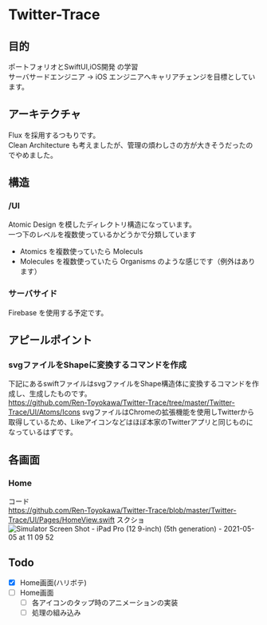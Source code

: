 # Twitter-Trace
## 目的
ポートフォリオとSwiftUI,iOS開発 の学習  
サーバサードエンジニア -> iOS エンジニアへキャリアチェンジを目標としています。

## アーキテクチャ
Flux を採用するつもりです。  
Clean Architecture も考えましたが、管理の煩わしさの方が大きそうだったのでやめました。

## 構造
### /UI
Atomic Design を模したディレクトリ構造になっています。  
一つ下のレベルを複数使っているかどうかで分類しています  
- Atomics を複数使っていたら Moleculs
- Molecules を複数使っていたら Organisms
のような感じです（例外はあります）

### サーバサイド
Firebase を使用する予定です。  

## アピールポイント
### svgファイルをShapeに変換するコマンドを作成
下記にあるswiftファイルはsvgファイルをShape構造体に変換するコマンドを作成し、生成したものです。  
https://github.com/Ren-Toyokawa/Twitter-Trace/tree/master/Twitter-Trace/UI/Atoms/Icons
svgファイルはChromeの拡張機能を使用しTwitterから取得しているため、Likeアイコンなどはほぼ本家のTwitterアプリと同じものになっているはずです。  


## 各画面
### Home
コード  
https://github.com/Ren-Toyokawa/Twitter-Trace/blob/master/Twitter-Trace/UI/Pages/HomeView.swift
スクショ  
![Simulator Screen Shot - iPad Pro (12 9-inch) (5th generation) - 2021-05-05 at 11 09 52](https://user-images.githubusercontent.com/23397943/117090347-1344b600-ad93-11eb-9c3b-d3d40b26801c.png)


## Todo
- [x] Home画面(ハリボテ)
- [ ] Home画面
  - [ ] 各アイコンのタップ時のアニメーションの実装
  - [ ] 処理の組み込み
